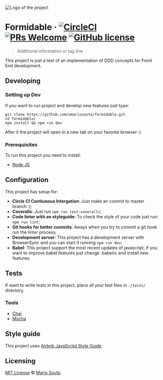 ![Logo of the project](http://placehold.it/120x120)

# Formidable &middot; [![CircleCI](https://circleci.com/gh/omariosouto/cmail-back/tree/master.svg?style=shield)](https://circleci.com/gh/omariosouto/cmail-back/tree/master) [![PRs Welcome](https://img.shields.io/badge/PRs-welcome-brightgreen.svg?style=flat-square)](http://makeapullrequest.com) [![GitHub license](https://img.shields.io/badge/license-MIT-blue.svg?style=flat-square)](https://github.com/omariosouto/formidable/blob/master/LICENSE)

> Additional information or tag line

This project is just a test of an implementation of DDD concepts for Front End development.

## Developing

### Setting up Dev

If you want to run project and develop new features just type: 

```shell
git clone https://github.com/omariosouto/formidable.git
cd formidable/
npm install && npm run dev
```

After it the project will open in a new tab on your favorite browser :)

### Prerequisites

To run this project you need to install:

- [Node JS](https://nodejs.org/en/download/)

## Configuration

This project has setup for:

- **Circle CI Contiunous Intergation**: Just make an commit to master branch :);
- **Coveralls**: Just run `npm run test:coveralls`;
- **Code linter with an styleguide**: To check the style of your code just run: `npm run lint`;
- **Git hooks for better commits**: Aways when you try to commit a git hook run the linter process;
- **Development server**: This project has a development server with BrowserSync and you can start it running `npm run dev`;
- **Babel**: This project support the most recent updates of javascript, if you want to improve babel features just change .babelrc and install new features;

## Tests

If want to write tests in this project, place all your test files in `./tests/` directory.

### Tools
- [Chai](https://github.com/chaijs/chai)
- [Mocha](https://github.com/mochajs/mocha)

## Style guide

This project uses [Airbnb JavaScript Style Guide](https://github.com/airbnb/javascript).


## Licensing

[MIT License](https://github.com/omariosouto/formidable/blob/master/LICENSE.md) © [Mario Souto](https://mariosouto.com/).
